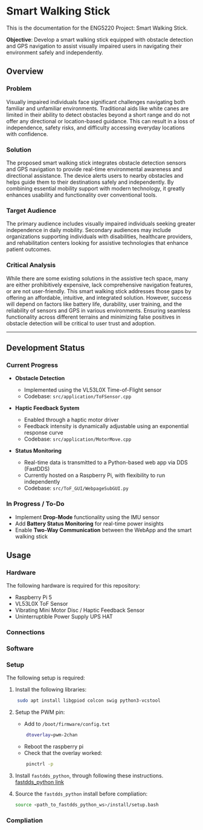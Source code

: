 # Smart Walking Stick

This is the documentation for the ENG5220 Project: Smart Walking Stick.

**Objective**: Develop a smart walking stick equipped with obstacle detection and GPS navigation to assist visually impaired users in navigating their environment safely and independently.

## Overview

### Problem
Visually impaired individuals face significant challenges navigating both familiar and unfamiliar environments. Traditional aids like white canes are limited in their ability to detect obstacles beyond a short range and do not offer any directional or location-based guidance. This can result in a loss of independence, safety risks, and difficulty accessing everyday locations with confidence.

### Solution
The proposed smart walking stick integrates obstacle detection sensors and GPS navigation to provide real-time environmental awareness and directional assistance. The device alerts users to nearby obstacles and helps guide them to their destinations safely and independently. By combining essential mobility support with modern technology, it greatly enhances usability and functionality over conventional tools.

### Target Audience
The primary audience includes visually impaired individuals seeking greater independence in daily mobility. Secondary audiences may include organizations supporting individuals with disabilities, healthcare providers, and rehabilitation centers looking for assistive technologies that enhance patient outcomes.

### Critical Analysis
While there are some existing solutions in the assistive tech space, many are either prohibitively expensive, lack comprehensive navigation features, or are not user-friendly. This smart walking stick addresses those gaps by offering an affordable, intuitive, and integrated solution. However, success will depend on factors like battery life, durability, user training, and the reliability of sensors and GPS in various environments. Ensuring seamless functionality across different terrains and minimizing false positives in obstacle detection will be critical to user trust and adoption.

---
## Development Status

### Current Progress

- **Obstacle Detection**  
  - Implemented using the VL53L0X Time-of-Flight sensor  
  - Codebase: `src/application/ToFSensor.cpp`

- **Haptic Feedback System**  
  - Enabled through a haptic motor driver  
  - Feedback intensity is dynamically adjustable using an exponential response curve  
  - Codebase: `src/application/MotorMove.cpp`

- **Status Monitoring**  
  - Real-time data is transmitted to a Python-based web app via DDS (FastDDS)  
  - Currently hosted on a Raspberry Pi, with flexibility to run independently  
  - Codebase: `src/ToF_GUI/WebpageSubGUI.py`


### In Progress / To-Do

- Implement **Drop-Mode** functionality using the IMU sensor  
- Add **Battery Status Monitoring** for real-time power insights  
- Enable **Two-Way Communication** between the WebApp and the smart walking stick  

## Usage

### Hardware
The following hardware is required for this repository:
- Raspberry Pi 5
- VL53L0X ToF Sensor
- Vibrating Mini Motor Disc / Haptic Feedback Sensor
- Uninterruptible Power Supply UPS HAT
### Connections
<!-- Add Connections here -->

### Software
### Setup
The following setup is required:

1. Install the following libraries:
```bash
    sudo apt install libgpiod colcon swig python3-vcstool
```
2. Setup the PWM pin:
    - Add to `/boot/firmware/config.txt`

    ```bash 
        dtoverlay=pwm-2chan
    ```
    - Reboot the raspberry pi
    - Check that the overlay worked:

    ```bash 
        pinctrl -p
    ```
3. Install `fastdds_python`, through following these instructions. [fastdds_python link](https://github.com/eProsima/Fast-DDS-python)
4. Source the `fastdds_python` install before compliation:

    ```bash
    source <path_to_fastdds_python_ws>/install/setup.bash
    ```

### Compliation



